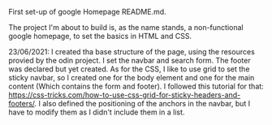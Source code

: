 First set-up of google Homepage README.md.
 
The project I'm about to build is, as the name stands, a non-functional google homepage, to set the basics in HTML and CSS.

23/06/2021: I created tha base structure of the page, using the resources provied by the odin project. I set the navbar and search form. The footer was declared but yet created. As for the CSS, I like to use grid to set the sticky navbar, so I created one for the body element and one for the main content (Which contains the form and footer). I followed this tutorial for that: https://css-tricks.com/how-to-use-css-grid-for-sticky-headers-and-footers/. I also defined the positioning of the anchors in the navbar, but I have to modify them as I didn't include them in a list. 




